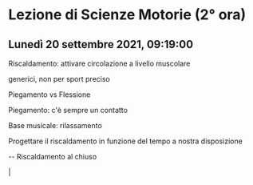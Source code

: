 # Lezione di Scienze Motorie (2° ora) 
## Lunedì 20 settembre 2021, 09:19:00

Riscaldamento: attivare circolazione a livello muscolare

generici, non per sport preciso


Piegamento vs Flessione


Piegamento: c'è sempre un contatto


Base musicale: rilassamento


Progettare il riscaldamento in funzione del tempo a nostra disposizione 

--
Riscaldamento al chiuso

|
<!--stackedit_data:
eyJoaXN0b3J5IjpbLTE3MTM5Njg4MDVdfQ==
-->